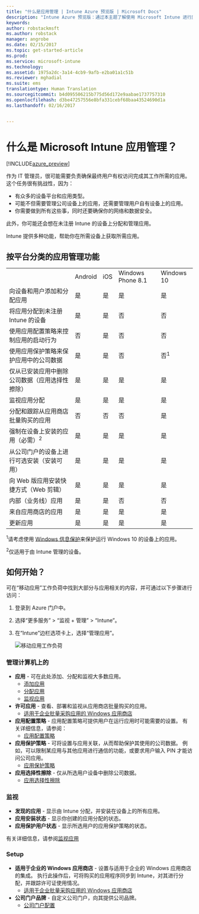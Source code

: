 ```yaml
---
title: "什么是应用管理 | Intune Azure 预览版 | Microsoft Docs"
description: "Intune Azure 预览版：通过本主题了解使用 Microsoft Intune 进行应用管理的基础知识"
keywords: 
author: robstackmsft
ms.author: robstack
manager: angrobe
ms.date: 02/15/2017
ms.topic: get-started-article
ms.prod: 
ms.service: microsoft-intune
ms.technology: 
ms.assetid: 1975a2dc-3a14-4cb9-9afb-e2ba01a1c51b
ms.reviewer: mghadial
ms.suite: ems
translationtype: Human Translation
ms.sourcegitcommit: b4d095506215b775d56d172e9aabae1737757310
ms.openlocfilehash: d3be47257556e8bfa331cebf68baa43524690d1a
ms.lasthandoff: 02/16/2017


---
```


# <a name="what-is-microsoft-intune-app-management"></a>什么是 Microsoft Intune 应用管理？


[!INCLUDE[azure_preview](../includes/azure_preview.md)]


作为 IT 管理员，很可能需要负责确保最终用户有权访问完成其工作所需的应用。 这个任务很有挑战性，因为：
- 有众多的设备平台和应用类型。
- 可能不但需要管理公司设备上的应用，还需要管理用户自有设备上的应用。
- 你需要做到所有这些事，同时还要确保你的网络和数据安全。 

此外，你可能还会想在未注册 Intune 的设备上分配和管理应用。

Intune 提供多种功能，帮助你在所需设备上获取所需应用。

## <a name="app-management-capabilities-by-platform"></a>按平台分类的应用管理功能

||||||
|-|-|-|-|-|
|&nbsp; |Android|iOS|Windows Phone 8.1|Windows 10|
|向设备和用户添加和分配应用|是|是|是|是|
|将应用分配到未注册 Intune 的设备|是|是|否|否|
|使用应用配置策略来控制应用的启动行为|否|是|否|否|
|使用应用保护策略来保护应用中的公司数据|是|是|否|否<sup>1</sup>|
|仅从已安装应用中删除公司数据（应用选择性擦除）|是|是|是|是|
|监视应用分配|是|是|是|是|
|分配和跟踪从应用商店批量购买的应用|否|否|否|是|
|强制在设备上安装的应用（必需）<sup>2</sup>|是|是|是|是|
|从公司门户的设备上进行可选安装（安装可用）|是|是|是|是|
|向 Web 版应用安装快捷方式（Web 剪辑）|是|是|是|是|
|内部（业务线）应用|是|是|否|否|
|来自应用商店的应用|是|是|是|是|
|更新应用|是|是|是|是|

<sup>1</sup>请考虑使用 [Windows 信息保护](/intune-azure/configure-devices/how-to-configure-windows-information-protection)来保护运行 Windows 10 的设备上的应用。

<sup>2</sup>仅适用于由 Intune 管理的设备。


## <a name="how-to-get-started"></a>如何开始？

可在“移动应用”工作负荷中找到大部分与应用相关的内容，并可通过以下步骤进行访问：

1. 登录到 Azure 门户中。
2. 选择“更多服务” > “监视 + 管理” > “Intune”。
3. 在“Intune”边栏选项卡上，选择“管理应用”。

    ![移动应用工作负荷](./media/apps-workload.png)

### <a name="manage"></a>管理计算机上的
- **应用** - 可在此处添加、分配和监视大多数应用。 
    - [添加应用](add-apps.md)
    - [分配应用](deploy-apps.md)
    - [监视应用](monitor-apps.md)
- **许可应用** - 查看、部署和监视从应用商店批量购买的应用。
    - [适用于企业批量采购应用的 Windows 应用商店](wsfb-apps.md)
- **应用配置策略** - 应用配置策略可提供用户在运行应用时可能需要的设置。 有关详细信息，请参阅：
    - [应用配置策略](app-configuration-policies.md)
- **应用保护策略** - 可将设置与应用关联，从而帮助保护其使用的公司数据。 例如，可以限制某应用与其他应用进行通信的功能，或要求用户输入 PIN 才能访问公司应用。
    - [应用保护策略](app-protection-policies.md)
- **应用选择性擦除** - 仅从所选用户设备中删除公司数据。
    - [应用选择性擦除](app-selective-wipe.md)

### <a name="monitor"></a>监视
- **发现的应用** - 显示由 Intune 分配，并安装在设备上的所有应用。
- **应用安装状态** - 显示你创建的应用分配的状态。
- **应用保护用户状态** - 显示所选用户的应用保护策略的状态。

有关详细信息，请参阅[监视应用](monitor-apps.md)

### <a name="setup"></a>Setup
<!--- **iOS VPP Tokens**
    - [iOS volume-purchased apps](ios-vpp-apps.md) --->
- **适用于企业的 Windows 应用商店** - 设置与适用于企业的 Windows 应用商店的集成。 执行此操作后，可将购买的应用程序同步到 Intune，对其进行分配，并跟踪许可证使用情况。 
    - [适用于企业批量采购应用的 Windows 应用商店](wsfb-apps.md)
- **公司门户品牌** - 自定义公司门户，向其提供公司品牌。 
    - [公司门户配置](company-portal-app.md)

